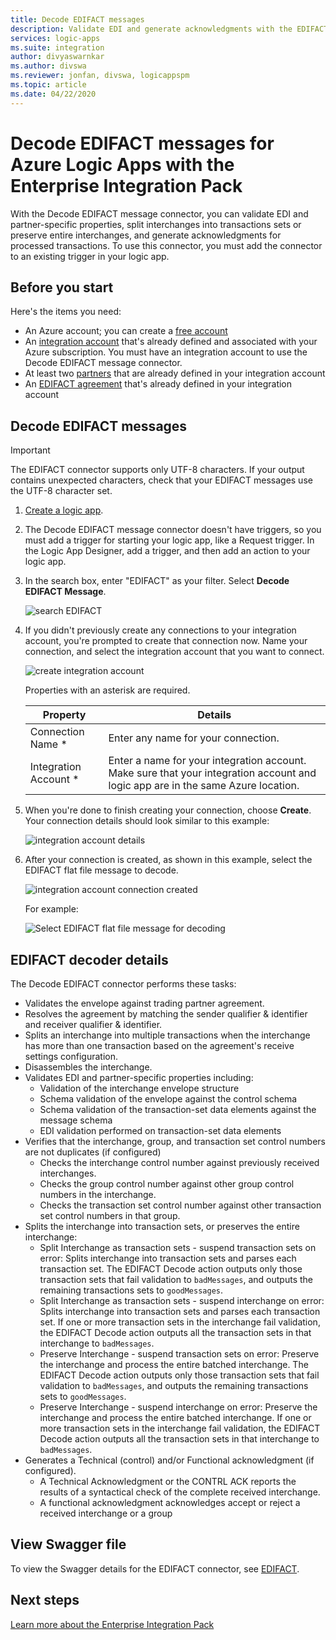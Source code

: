 ```yaml
---
title: Decode EDIFACT messages
description: Validate EDI and generate acknowledgments with the EDIFACT message decoder for Azure Logic Apps with Enterprise Integration Pack 
services: logic-apps
ms.suite: integration
author: divyaswarnkar
ms.author: divswa
ms.reviewer: jonfan, divswa, logicappspm
ms.topic: article
ms.date: 04/22/2020
---
```


# Decode EDIFACT messages for Azure Logic Apps with the Enterprise Integration Pack

With the Decode EDIFACT message connector, you can validate EDI and partner-specific properties, split interchanges into transactions sets or preserve entire interchanges, and generate acknowledgments for processed transactions. 
To use this connector, you must add the connector to an existing trigger in your logic app.

## Before you start

Here's the items you need:

* An Azure account; you can create a [free account](https://azure.microsoft.com/free)
* An [integration account](logic-apps-enterprise-integration-create-integration-account.md) 
that's already defined and associated with your Azure subscription. 
You must have an integration account to use the Decode EDIFACT message connector. 
* At least two [partners](logic-apps-enterprise-integration-partners.md) 
that are already defined in your integration account
* An [EDIFACT agreement](logic-apps-enterprise-integration-edifact.md) 
that's already defined in your integration account

## Decode EDIFACT messages

> [!IMPORTANT]
> The EDIFACT connector supports only UTF-8 characters.
> If your output contains unexpected characters, check that your EDIFACT messages use the UTF-8 character set. 

1. [Create a logic app](quickstart-create-first-logic-app-workflow.md).

2. The Decode EDIFACT message connector doesn't have triggers, 
so you must add a trigger for starting your logic app, like a Request trigger. 
In the Logic App Designer, add a trigger, and then add an action to your logic app.

3. In the search box, enter "EDIFACT" as your filter. 
Select **Decode EDIFACT Message**.
   
    ![search EDIFACT](./media/logic-apps-enterprise-integration-edifact-decode/edifactdecodeimage1.png)

3. If you didn't previously create any connections to your integration account, 
you're prompted to create that connection now. Name your connection, 
and select the integration account that you want to connect.
   
    ![create integration account](./media/logic-apps-enterprise-integration-edifact-decode/edifactdecodeimage2.png)

	Properties with an asterisk are required.

	| Property | Details |
	| --- | --- |
	| Connection Name * |Enter any name for your connection. |
	| Integration Account * |Enter a name for your integration account. Make sure that your integration account and logic app are in the same Azure location. |

4. When you're done to finish creating your connection, choose **Create**. 
Your connection details should look similar to this example:

	![integration account details](./media/logic-apps-enterprise-integration-edifact-decode/edifactdecodeimage3.png)  

5. After your connection is created, as shown in this example, 
select the EDIFACT flat file message to decode.

	![integration account connection created](./media/logic-apps-enterprise-integration-edifact-decode/edifactdecodeimage4.png)  

	For example:

	![Select EDIFACT flat file message for decoding](./media/logic-apps-enterprise-integration-edifact-decode/edifactdecodeimage5.png)  

## EDIFACT decoder details

The Decode EDIFACT connector performs these tasks: 

* Validates the envelope against trading partner agreement.
* Resolves the agreement by matching the sender qualifier & identifier and receiver qualifier & identifier.
* Splits an interchange into multiple transactions when the interchange has 
more than one transaction based on the agreement's receive settings configuration.
* Disassembles the interchange.
* Validates EDI and partner-specific properties including:
  * Validation of the interchange envelope structure
  * Schema validation of the envelope against the control schema
  * Schema validation of the transaction-set data elements against the message schema
  * EDI validation performed on transaction-set data elements
* Verifies that the interchange, group, and transaction set control numbers are not duplicates (if configured) 
  * Checks the interchange control number against previously received interchanges. 
  * Checks the group control number against other group control numbers in the interchange. 
  * Checks the transaction set control number against other transaction set control numbers in that group.
* Splits the interchange into transaction sets, or preserves the entire interchange:
  * Split Interchange as transaction sets - suspend transaction sets on error: 
  Splits interchange into transaction sets and parses each transaction set. 
  The EDIFACT Decode action outputs only those transaction sets 
  that fail validation to `badMessages`, and outputs the remaining transactions sets to `goodMessages`.
  * Split Interchange as transaction sets - suspend interchange on error: 
  Splits interchange into transaction sets and parses each transaction set. 
  If one or more transaction sets in the interchange fail validation, 
  the EDIFACT Decode action outputs all the transaction sets in that interchange to `badMessages`.
  * Preserve Interchange - suspend transaction sets on error: 
  Preserve the interchange and process the entire batched interchange. 
  The EDIFACT Decode action outputs only those transaction sets that fail validation to `badMessages`, 
  and outputs the remaining transactions sets to `goodMessages`.
  * Preserve Interchange - suspend interchange on error: 
  Preserve the interchange and process the entire batched interchange. 
  If one or more transaction sets in the interchange fail validation, 
  the EDIFACT Decode action outputs all the transaction sets in that interchange to `badMessages`.
* Generates a Technical (control) and/or Functional acknowledgment (if configured).
  * A Technical Acknowledgment or the CONTRL ACK reports the results of a syntactical check of the complete received interchange.
  * A functional acknowledgment acknowledges accept or reject a received interchange or a group

## View Swagger file
To view the Swagger details for the EDIFACT connector, see [EDIFACT](/connectors/edifact/).

## Next steps
[Learn more about the Enterprise Integration Pack](logic-apps-enterprise-integration-overview.md "Learn about Enterprise Integration Pack") 

